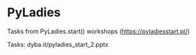 # PyLadies
Tasks from PyLadies.start() workshops
(https://pyladiesstart.pl/)

Tasks:
dyba.it/pyladies_start_2.pptx
